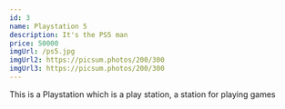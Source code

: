 ```yaml
---
id: 3
name: Playstation 5
description: It's the PS5 man
price: 50000
imgUrl: /ps5.jpg
imgUrl2: https://picsum.photos/200/300
imgUrl3: https://picsum.photos/200/300
---
```


This is a Playstation which is a play station, a station for playing games 
